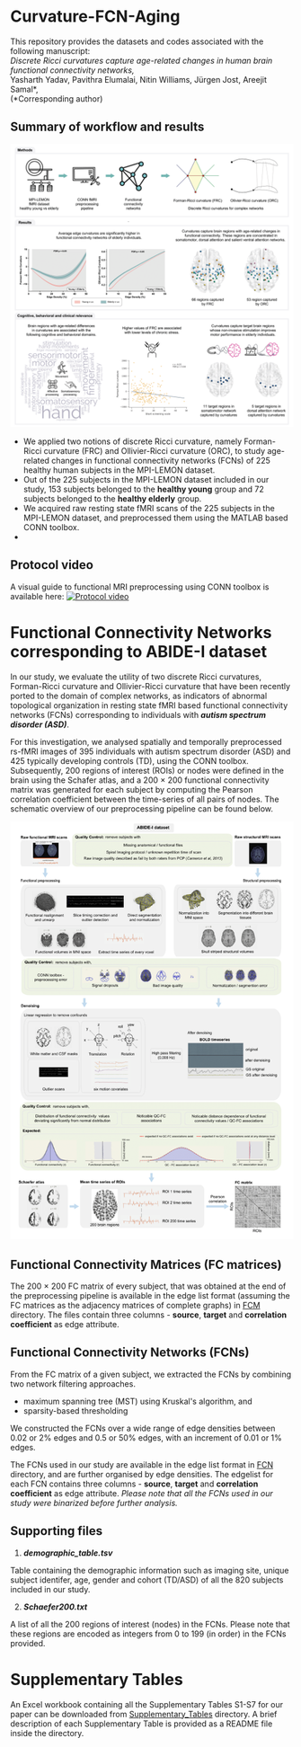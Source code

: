 # Curvature-FCN-Aging

This repository provides the datasets and codes associated with the following manuscript:<br>
<i>Discrete Ricci curvatures capture age-related changes in human brain functional connectivity networks,</i><br>
Yasharth Yadav, Pavithra Elumalai, Nitin Williams, Jürgen Jost, Areejit Samal*,<br>
(*Corresponding author)

## Summary of workflow and results
![network example](https://github.com/asamallab/Curvature-FCN-Aging/blob/main/summary_figure.png)

* We applied two notions of discrete Ricci curvature, namely Forman-Ricci curvature (FRC) and Ollivier-Ricci curvature (ORC), to study age-related changes in functional connectivity networks (FCNs) of 225 healthy human subjects in the MPI-LEMON dataset.
* Out of the 225 subjects in the MPI-LEMON dataset included in our study, 153 subjects belonged to the **healthy young** group and 72 subjects belonged to the **healthy elderly** group.
* We acquired raw resting state fMRI scans of the 225 subjects in the MPI-LEMON dataset, and preprocessed them using the MATLAB based CONN toolbox. 
* 

## Protocol video 
A visual guide to functional MRI preprocessing using CONN toolbox is available here:
[![Protocol video](https://img.youtube.com/vi/ch7-dOA-Vlo/0.jpg)](https://www.youtube.com/watch?v=ch7-dOA-Vlo)

# Functional Connectivity Networks corresponding to ABIDE-I dataset

In our study, we evaluate the utility of two discrete Ricci curvatures, Forman-Ricci curvature and Ollivier-Ricci curvature that have been recently ported to the domain of complex networks, as indicators of abnormal topological organization in resting state fMRI based functional connectivity networks (FCNs) corresponding to individuals with **_autism spectrum disorder (ASD)_**. 

For this investigation, we analysed spatially and temporally preprocessed rs-fMRI images of 395 individuals with autism spectrum disorder (ASD) and 425 typically developing controls (TD), using the CONN toolbox. Subsequently, 200 regions of interest (ROIs) or nodes were defined in the brain using the Schafer atlas, and a 200 × 200 functional connectivity matrix was generated for each subject by computing the Pearson correlation coefficient between the time-series of all pairs of nodes. The schematic overview of our preprocessing pipeline can be found below.

![schema image](https://github.com/asamallab/Curvature-FCN-ASD/blob/main/README-SchemaImage.png)

## Functional Connectivity Matrices (FC matrices)

The 200 × 200 FC matrix of every subject, that was obtained at the end of the preprocessing pipeline is available in the edge list format (assuming the FC matrices as the adjacency matrices of complete graphs) in [FCM](https://github.com/asamallab/Curvature-FCN-ASD/tree/main/FCM) directory.
The files contain three columns - **source**, **target** and **correlation coefficient** as edge attribute.

## Functional Connectivity Networks (FCNs)

From the FC matrix of a given subject, we extracted the FCNs by combining two network filtering approaches.

* maximum spanning tree (MST) using Kruskal's algorithm, and 
* sparsity-based thresholding 

We constructed the FCNs over a wide range of edge densities between 0.02 or 2% edges and 0.5 or 50% edges, with an increment of 0.01 or 1% edges. 

The FCNs used in our study are available in the edge list format in [FCN](https://github.com/asamallab/Curvature-FCN-ASD/tree/main/FCN) directory, and are further organised by edge densities.
The edgelist for each FCN contains three columns - **source**, **target** and **correlation coefficient** as edge attribute.
_Please note that all the FCNs used in our study were binarized before further analysis._

## Supporting files

1. **_demographic_table.tsv_**

Table containing the demographic information such as imaging site, unique subject identifer, age, gender and cohort (TD/ASD) of all the 820 subjects included in our study.

2. **_Schaefer200.txt_**

A list of all the 200 regions of interest (nodes) in the FCNs. Please note that these regions are encoded as integers from 0 to 199 (in order) in the FCNs provided.

# Supplementary Tables

An Excel workbook containing all the Supplementary Tables S1-S7 for our paper can be downloaded from [Supplementary_Tables](https://github.com/asamallab/Curvature-FCN-ASD/tree/main/Supplementary_Tables) directory. A brief description of each Supplementary Table is provided as a README file inside the directory.
